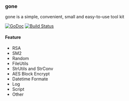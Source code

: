 ### gone

gone is a simple, convenient, small and easy-to-use tool kit

[![GoDoc](https://pkg.go.dev/badge/github.com/gorpher/gone)](https://pkg.go.dev/github.com/gorpher/gone)
[![Build Status](https://www.travis-ci.com/gorpher/gone.svg?branch=main&status=passed)](https://www.travis-ci.com/gorpher/gone)

#### Feature

- RSA
- SM2
- Random
- FileUtils
- StrUtils and StrConv
- AES Block Encrypt
- Datetime Formate
- Log
- Script
- Other
 
